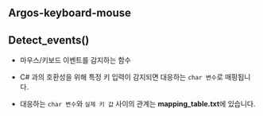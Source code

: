 ## Argos-keyboard-mouse

## Detect_events()

* 마우스/키보드 이벤트를 감지하는 함수
* C# 과의 호환성을 위해 특정 키 입력이 감지되면 대응하는 `char 변수`로 매핑됩니다.

* 대응하는 `char 변수`와 `실제 키 값` 사이의 관계는 **mapping_table.txt**에 있습니다.

